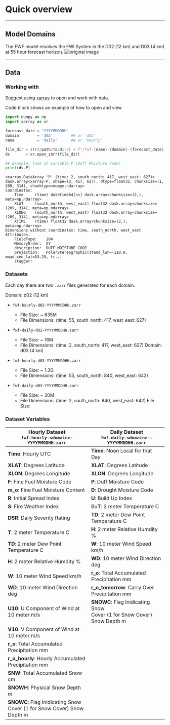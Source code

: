 # Quick overview

---
## Model Domains

The FWF model resolves the FWI System in the D02 (12 km) and D03 (4 km) at 55 hour forecast horizon.
![original image](https://cdn.mathpix.com/snip/images/S8MbCC7tE3d9-BN7CP1V6Atf7LAFMEvMm6vjNYoItc8.original.fullsize.png)

---
## Data

### Working with

Suggest using [xarray](http://xarray.pydata.org/en/stable/) to open and work with data.

Code block shows an example of how to open and view 

```python
import numpy as np
import xarray as xr

forecast_date = "YYYYMMDDHH"
domain        = 'd02'        ## or 'd03'
name 	      = 'daily'      ## or 'hourly'

file_dir = str(/path/to/dir/) + f"/fwf-{name}-{domain}-{forecast_date}.zarr"
ds       = xr.open_zarr(file_dir)

## Example: look at variable P (Duff Moisture Code)
print(ds.P)
```
```
<xarray.DataArray 'P' (time: 2, south_north: 417, west_east: 627)>
dask.array<xarray-P, shape=(2, 417, 627), dtype=float32, chunksize=(1, 209, 314), chunktype=numpy.ndarray>
Coordinates:
    Time     (time) datetime64[ns] dask.array<chunksize=(2,), meta=np.ndarray>
    XLAT     (south_north, west_east) float32 dask.array<chunksize=(209, 314), meta=np.ndarray>
    XLONG    (south_north, west_east) float32 dask.array<chunksize=(209, 314), meta=np.ndarray>
    XTIME    (time) float32 dask.array<chunksize=(2,), meta=np.ndarray>
Dimensions without coordinates: time, south_north, west_east
Attributes:
    FieldType:    104
    MemoryOrder:  XY 
    description:  DUFF MOISTURE CODE
    projection:   PolarStereographic(stand_lon=-110.0, moad_cen_lat=53.25, tr...
    stagger: 
```

### Datasets
Each day there are two `.zarr` files generated for each domain.

Domain: d02 (12 km) 
-  `fwf-hourly-d02-YYYYMMDDHH.zarr`
    - File Size: ~ 635M
    - File Dimensions: (time: 55, south_north: 417, west_east: 627)
-  `fwf-daily-d02-YYYYMMDDHH.zarr`
    - File Size: ~ 16M
    - File Dimensions: (time: 2, south_north: 417, west_east: 627)
Domain: d03 (4 km) 

-  `fwf-hourly-d03-YYYYMMDDHH.zarr`
    - File Size:  ~ 1.3G
    - File Dimensions: (time: 55, south_north: 840, west_east: 642)
-  `fwf-daily-d03-YYYYMMDDHH.zarr`
    - File Size: ~ 30M
    - File Dimensions: (time: 2, south_north: 840, west_east: 642)
File Size:


### Dataset Variables
| Hourly Dataset <br> `fwf-hourly-<domain>-YYYYMMDDHH.zarr`  | Daily Dataset <br> `fwf-daily-<domain>--YYYYMMDDHH.zarr`  | 
 --------------------------- | ------------------------- |
|**Time**: Hourly UTC  |**Time**: Noon Local for that Day |
|**XLAT**: Degrees Latitude  |**XLAT**: Degrees Latitude|
|**XLON**: Degrees Longitude  |**XLON**: Degrees Longitude|
|**F**: Fine Fuel Moisture Code  |**P**: Duff Moisture Code  |
|**m_o**: Fine Fuel Moisture Content  |**D**: Drought Moisture Code  |
|**R**: Initial Spread Index   |**U**: Build Up Index   |
|**S**: Fire Weather Index| Bu**T**: 2 meter Temperature C |
|**DSR**: Daily Severity Rating  | **TD**: 2 meter Dew Point Temperature C |
|**T**: 2 meter Temperature C  | **H**: 2 meter Relative Humdity %  |
|**TD**: 2 meter Dew Point Temperature C  | **W**: 10 meter Wind Speed km/h |
|**H**: 2 meter Relative Humdity % | **WD**: 10 meter Wind Direction deg  |
|**W**: 10 meter Wind Speed km/h  | **r_o**: Total Accumulated Precipitation mm  |
|**WD**: 10 meter Wind Direction deg  | **r_o_tomorrow**: Carry Over Precipitation mm  |
|**U10**:  U Component of Wind at 10 meter m/s  |**SNOWC**: Flag Inidicating Snow <br> Cover (1 for Snow Cover) Snow Depth m   |
|**V10**: V Component of Wind at 10 meter m/s  |   |
|**r_o**: Total Accumulated Precipitation mm  |   |
|**r_o_hourly**: Hourly Accumulated Precipitation mm  |  |
|**SNW**: Total Accumulated Snow cm  |   |
|**SNOWH**: Physical Snow Depth m  |   |
|**SNOWC**: Flag Inidicating Snow <br> Cover (1 for Snow Cover) Snow Depth m  |   |


<br/>
<br/>



